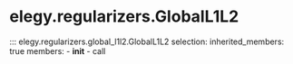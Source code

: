 
# elegy.regularizers.GlobalL1L2
::: elegy.regularizers.global_l1l2.GlobalL1L2
    selection:
        inherited_members: true
        members:
            - __init__
            - call
        